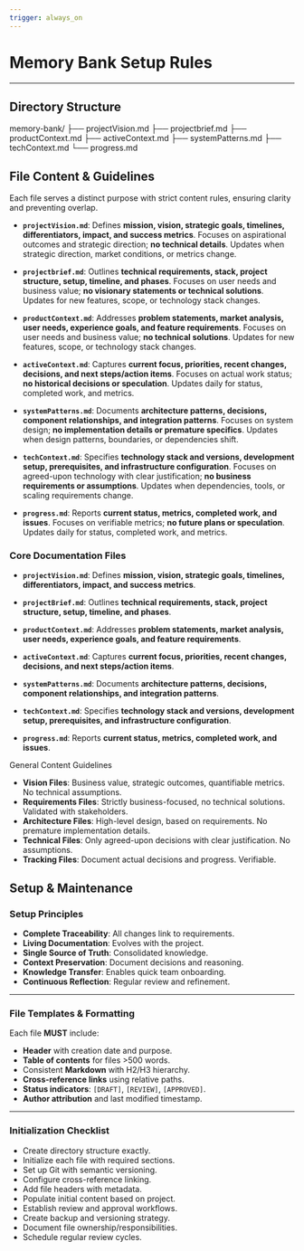 ```yaml
---
trigger: always_on
---
```


# Memory Bank Setup Rules

---

## Directory Structure

memory-bank/
├── projectVision.md
├── projectbrief.md
├── productContext.md
├── activeContext.md
├── systemPatterns.md
├── techContext.md
└── progress.md

## File Content & Guidelines
Each file serves a distinct purpose with strict content rules, ensuring clarity and preventing overlap.
* **`projectVision.md`**: Defines **mission, vision, strategic goals, timelines, differentiators, impact, and success metrics**. Focuses on aspirational outcomes and strategic direction; **no technical details**. Updates when strategic direction, market conditions, or metrics change.

* **`projectbrief.md`**: Outlines **technical requirements, stack, project structure, setup, timeline, and phases**. Focuses on user needs and business value; **no visionary statements or technical solutions**. Updates for new features, scope, or technology stack changes.

* **`productContext.md`**: Addresses **problem statements, market analysis, user needs, experience goals, and feature requirements**. Focuses on user needs and business value; **no technical solutions**. Updates for new features, scope, or technology stack changes.

* **`activeContext.md`**: Captures **current focus, priorities, recent changes, decisions, and next steps/action items**. Focuses on actual work status; **no historical decisions or speculation**. Updates daily for status, completed work, and metrics.

* **`systemPatterns.md`**: Documents **architecture patterns, decisions, component relationships, and integration patterns**. Focuses on system design; **no implementation details or premature specifics**. Updates when design patterns, boundaries, or dependencies shift.

* **`techContext.md`**: Specifies **technology stack and versions, development setup, prerequisites, and infrastructure configuration**. Focuses on agreed-upon technology with clear justification; **no business requirements or assumptions**. Updates when dependencies, tools, or scaling requirements change.

* **`progress.md`**: Reports **current status, metrics, completed work, and issues**. Focuses on verifiable metrics; **no future plans or speculation**. Updates daily for status, completed work, and metrics.

### Core Documentation Files

* **`projectVision.md`**: Defines **mission, vision, strategic goals, timelines, differentiators, impact, and success metrics**.

* **`projectBrief.md`**: Outlines **technical requirements, stack, project structure, setup, timeline, and phases**.

* **`productContext.md`**: Addresses **problem statements, market analysis, user needs, experience goals, and feature requirements**.

* **`activeContext.md`**: Captures **current focus, priorities, recent changes, decisions, and next steps/action items**.

* **`systemPatterns.md`**: Documents **architecture patterns, decisions, component relationships, and integration patterns**.

* **`techContext.md`**: Specifies **technology stack and versions, development setup, prerequisites, and infrastructure configuration**.

* **`progress.md`**: Reports **current status, metrics, completed work, and issues**.


General Content Guidelines
* **Vision Files**: Business value, strategic outcomes, quantifiable metrics. No technical assumptions.
* **Requirements Files**: Strictly business-focused, no technical solutions. Validated with stakeholders.
* **Architecture Files**: High-level design, based on requirements. No premature implementation details.
* **Technical Files**: Only agreed-upon decisions with clear justification. No assumptions.
* **Tracking Files**: Document actual decisions and progress. Verifiable.

## Setup & Maintenance

### Setup Principles

* **Complete Traceability**: All changes link to requirements.
* **Living Documentation**: Evolves with the project.
* **Single Source of Truth**: Consolidated knowledge.
* **Context Preservation**: Document decisions and reasoning.
* **Knowledge Transfer**: Enables quick team onboarding.
* **Continuous Reflection**: Regular review and refinement.

---

### File Templates & Formatting

Each file **MUST** include:

* **Header** with creation date and purpose.
* **Table of contents** for files >500 words.
* Consistent **Markdown** with H2/H3 hierarchy.
* **Cross-reference links** using relative paths.
* **Status indicators**: `[DRAFT]`, `[REVIEW]`, `[APPROVED]`.
* **Author attribution** and last modified timestamp.

---

### Initialization Checklist

* Create directory structure exactly.
* Initialize each file with required sections.
* Set up Git with semantic versioning.
* Configure cross-reference linking.
* Add file headers with metadata.
* Populate initial content based on project.
* Establish review and approval workflows.
* Create backup and versioning strategy.
* Document file ownership/responsibilities.
* Schedule regular review cycles.